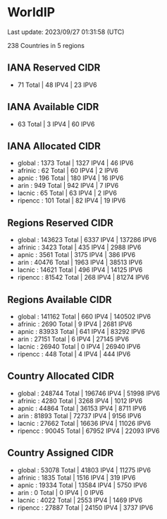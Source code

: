 # WorldIP

Last update: 2023/09/27 01:31:58 (UTC)

238 Countries in 5 regions

## IANA Reserved CIDR

- 71 Total | 48 IPV4 | 23 IPV6

## IANA Available CIDR

- 63 Total | 3 IPV4 | 60 IPV6

## IANA Allocated CIDR

- global : 1373 Total | 1327 IPV4 | 46 IPV6
- afrinic : 62 Total | 60 IPV4 | 2 IPV6
- apnic : 196 Total | 180 IPV4 | 16 IPV6
- arin : 949 Total | 942 IPV4 | 7 IPV6
- lacnic : 65 Total | 63 IPV4 | 2 IPV6
- ripencc : 101 Total | 82 IPV4 | 19 IPV6

## Regions Reserved CIDR

- global : 143623 Total | 6337 IPV4 | 137286 IPV6
- afrinic : 3423 Total | 435 IPV4 | 2988 IPV6
- apnic : 3561 Total | 3175 IPV4 | 386 IPV6
- arin : 40476 Total | 1963 IPV4 | 38513 IPV6
- lacnic : 14621 Total | 496 IPV4 | 14125 IPV6
- ripencc : 81542 Total | 268 IPV4 | 81274 IPV6

## Regions Available CIDR

- global : 141162 Total | 660 IPV4 | 140502 IPV6
- afrinic : 2690 Total | 9 IPV4 | 2681 IPV6
- apnic : 83933 Total | 641 IPV4 | 83292 IPV6
- arin : 27151 Total | 6 IPV4 | 27145 IPV6
- lacnic : 26940 Total | 0 IPV4 | 26940 IPV6
- ripencc : 448 Total | 4 IPV4 | 444 IPV6

## Country Allocated CIDR

- global : 248744 Total | 196746 IPV4 | 51998 IPV6
- afrinic : 4280 Total | 3268 IPV4 | 1012 IPV6
- apnic : 44864 Total | 36153 IPV4 | 8711 IPV6
- arin : 81893 Total | 72737 IPV4 | 9156 IPV6
- lacnic : 27662 Total | 16636 IPV4 | 11026 IPV6
- ripencc : 90045 Total | 67952 IPV4 | 22093 IPV6

## Country Assigned CIDR

- global : 53078 Total | 41803 IPV4 | 11275 IPV6
- afrinic : 1835 Total | 1516 IPV4 | 319 IPV6
- apnic : 19334 Total | 13584 IPV4 | 5750 IPV6
- arin : 0 Total | 0 IPV4 | 0 IPV6
- lacnic : 4022 Total | 2553 IPV4 | 1469 IPV6
- ripencc : 27887 Total | 24150 IPV4 | 3737 IPV6
